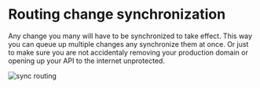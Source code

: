 # Routing change synchronization

Any change you many will have to be synchronized to take effect. This way you can queue up multiple changes any synchronize them at once. Or just to make sure you are not accidentaly removing your production domain or opening up your API to the internet unprotected.

![sync routing](/sync-routing.png "sync routing")


